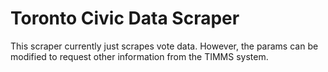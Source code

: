 # Toronto Civic Data Scraper

This scraper currently just scrapes vote data. However, the params can be modified to request other information from the TIMMS system.
